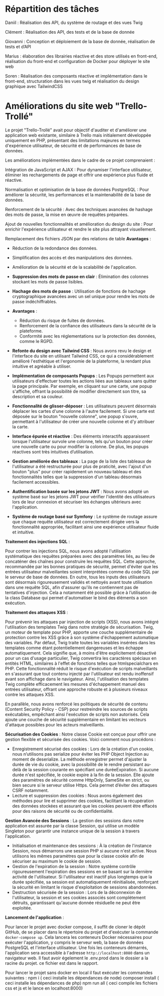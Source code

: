 <h1>Répartition des tâches</h1>
<p>Daniil : Réalisation des API, du système de routage et des vues Twig</p>
<p>Clément : Réalisation des API, des tests et de la base de donnée</p>
<p>Giovanni : Conception et déploiement de la base de donnée, réalisation de tests et d’API</p>
<p>Marius : élaboration des librairies réactive et des store utilisés en front-end, réalisation du front-end et configuration de Docker pour déployer le site web</p>
<p>Soren : Réalisation des composants réactive et implémentation dans le front-end, structuration dans les vues twig et réalisation du design graphique avec TailwindCSS</p>

<h1>Améliorations du site web "Trello-Trollé"</h1>
Le projet "Trello-Trollé" avait pour objectif d'auditer et d'améliorer une application web existante, similaire à Trello mais initialement développée uniquement en PHP, présentant des limitations majeures en termes d'expérience utilisateur, de sécurité et de performances de base de données.

Les améliorations implémentées dans le cadre de ce projet comprenaient :

Intégration de JavaScript et AJAX : Pour dynamiser l'interface utilisateur, éliminer les rechargements de page et offrir une expérience plus fluide et réactive.

Normalisation et optimisation de la base de données PostgreSQL : Pour améliorer la sécurité, les performances et la maintenabilité de la base de données.

Renforcement de la sécurité : Avec des techniques avancées de hashage des mots de passe, la mise en œuvre de requêtes préparées.

Ajout de nouvelles fonctionnalités et amélioration du design du site : Pour enrichir l'expérience utilisateur et rendre le site plus attrayant visuellement.


Remplacement des fichiers JSON par des relations de table
**Avantages** :
  - Réduction de la redondance des données.
  - Simplification des accès et des manipulations des données.
  - Amélioration de la sécurité et de la scalabilité de l'application.
- **Suppression des mots de passe en clair** : Élimination des colonnes stockant les mots de passe lisibles.
- **Hachage des mots de passe** : Utilisation de fonctions de hachage cryptographique avancées avec un sel unique pour rendre les mots de passe indéchiffrables.
- **Avantages** :
  - Réduction du risque de fuites de données.
  - Renforcement de la confiance des utilisateurs dans la sécurité de la plateforme.
  - Conformité avec les réglementations sur la protection des données, comme le RGPD.

- **Refonte du design avec Tailwind CSS** : Nous avons revu le design et l'interface du site en utilisant Tailwind CSS, ce qui a considérablement amélioré l'esthétique et l'ergonomie de la plateforme, la rendant plus intuitive et agréable à utiliser.

- **Implémentation de composants Popups** : Les Popups permettent aux utilisateurs d'effectuer toutes les actions liées aux tableaux sans quitter la page principale. Par exemple, en cliquant sur une carte, une popup s'affiche, offrant la possibilité de modifier directement son titre, sa description et sa couleur.

- **Fonctionnalité de glisser-déposer** : Les utilisateurs peuvent désormais déplacer les cartes d'une colonne à l'autre facilement. Si une carte est déposée sur le bouton "nouvelle colonne", une popup s'ouvre, permettant à l'utilisateur de créer une nouvelle colonne et d'y attribuer la carte.

- **Interface épurée et réactive** : Des éléments interactifs apparaissent lorsque l'utilisateur survole une colonne, tels qu'un bouton pour créer une nouvelle carte ou pour modifier la colonne. De plus, les popups réactives sont très intuitives d’utilisation.

- **Gestion améliorée des tableaux** : La page de la liste des tableaux de l'utilisateur a été restructurée pour plus de praticité, avec l'ajout d'un bouton "plus" pour créer rapidement un nouveau tableau et des fonctionnalités telles que la suppression d'un tableau désormais facilement accessibles.

- **Authentification basée sur les jetons JWT** : Nous avons adopté un système basé sur les jetons JWT pour vérifier l'identité des utilisateurs lors de leur connexion et sécuriser les échanges ultérieurs avec l'application.

- **Système de routage basé sur Symfony** : Le système de routage assure que chaque requête utilisateur est correctement dirigée vers la fonctionnalité appropriée, facilitant ainsi une expérience utilisateur fluide et intuitive.

**Traitement des injections SQL** :

Pour contrer les injections SQL, nous avons adopté l'utilisation systématique des requêtes préparées avec des paramètres liés, au lieu de concaténer des chaînes pour construire les requêtes SQL. Cette approche, recommandée par les bonnes pratiques de sécurité, permet d'éviter que les entrées utilisateur malveillantes soient interprétées comme du code SQL par le serveur de base de données. En outre, tous les inputs des utilisateurs sont désormais rigoureusement validés et nettoyés avant toute utilisation dans une requête SQL, afin d'assurer qu'ils ne contiennent pas de tentatives d'injection. Cela a notamment été possible grâce à l’utilisation de la class Database qui permet d'automatiser le bind des éléments a son exécution.

**Traitement des attaques XSS** :

Pour prévenir les attaques par injection de scripts (XSS), nous avons intégré l'utilisation des templates Twig dans notre stratégie de sécurisation. Twig, un moteur de template pour PHP, apporte une couche supplémentaire de protection contre les XSS grâce à son système d'échappement automatique des variables. Par défaut, Twig traite toutes les variables insérées dans les templates comme étant potentiellement dangereuses et les échappe automatiquement. Cela signifie que, à moins d'être explicitement désactivé pour un cas d'usage particulier, Twig convertira les caractères spéciaux en entités HTML, similaires à l'effet de fonctions telles que htmlspecialchars en PHP. Cette fonctionnalité réduit le risque d'exécution de scripts malveillants en s'assurant que tout contenu injecté par l'utilisateur est rendu inoffensif avant son affichage dans le navigateur. Ainsi, l'utilisation des templates Twig complète efficacement les mesures d'échappement manuel des entrées utilisateur, offrant une approche robuste et à plusieurs niveaux contre les attaques XSS.

En parallèle, nous avons renforcé les politiques de sécurité de contenu (Content Security Policy - CSP) pour restreindre les sources de scripts exécutables, empêchant ainsi l'exécution de scripts non autorisés. Cela ajoute une couche de sécurité supplémentaire en limitant les vecteurs d'attaque possibles pour les acteurs malveillants.

**Sécurisation des Cookies** :
Notre classe Cookie est conçue pour offrir une gestion flexible et sécurisée des cookies. Voici comment nous procédons :
- Enregistrement sécurisé des cookies : Lors de la création d'un cookie, nous n’utilisons pas serialize pour éviter les PHP Object Injection au moment de deserialize. La méthode enregistrer permet d'ajuster la durée de vie du cookie, avec la possibilité de le rendre persistant au-delà de la session courante en spécifiant une duréeExpiration. Si aucune durée n'est spécifiée, le cookie expire à la fin de la session. Elle ajoute des paramètres de sécurité comme HttpOnly, SameSite en strict, ou bien secure si le serveur utilise Https. Cela permet d’éviter des attaques CSRF notamment.
- Lecture et suppression des cookies : Nous avons également des méthodes pour lire et supprimer des cookies, facilitant la récupération des données stockées et assurant que les cookies peuvent être effacés pour des raisons de sécurité ou de confidentialité.

**Gestion Avancée des Sessions** :
La gestion des sessions dans notre application est assurée par la classe Session, qui utilise un modèle Singleton pour garantir une instance unique de la session à travers l'application.
- Initialisation et maintenance des sessions : À la création de l'instance Session, nous démarrons une session PHP si aucune n'est active. Nous utilisons les mêmes paramètres que pour la classe cookie afin de sécuriser au maximum le cookie de session.
- Gestion de l'expiration de la session : Notre système contrôle rigoureusement l'expiration des sessions en se basant sur la dernière activité de l'utilisateur. Si l'utilisateur est inactif plus longtemps que la durée spécifiée, sa session est automatiquement réinitialisée, renforçant la sécurité en limitant le risque d'exploitation de sessions abandonnées.
- Destruction sécurisée de la session : Lors de la déconnexion de l'utilisateur, la session et ses cookies associés sont complètement détruits, garantissant qu'aucune donnée résiduelle ne peut être exploitée.

**Lancement de l'application** :

Pour lancer le projet avec docker compose, il suffit de cloner le dépôt GitHub, de se placer dans le répertoire du projet et d'exécuter la commande `docker-compose up`. Cela lancera les conteneurs Docker nécessaires pour exécuter l'application, y compris le serveur web, la base de données PostgreSQL et l'interface utilisateur. Une fois les conteneurs démarrés, l'application sera accessible à l'adresse `http://localhost:8080` dans un navigateur web.
Il faut avoir égelement le .env.prod dans le dossier a la racine du projet. ce fichier est dans le rapport.

Pour lancer le projet sans docker en local il faut exécuter les commandes suivantes :
npm i ( ceci installe les dépendances de node)
composer install ( ceci installe les dépendances de php)
npm run all ( ceci compile les fichiers css et js et le lance en localhost:8000)

